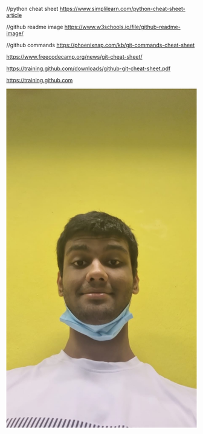 //python cheat sheet
https://www.simplilearn.com/python-cheat-sheet-article

//github readme image
https://www.w3schools.io/file/github-readme-image/

//github commands
https://phoenixnap.com/kb/git-commands-cheat-sheet

https://www.freecodecamp.org/news/git-cheat-sheet/

https://training.github.com/downloads/github-git-cheat-sheet.pdf

https://training.github.com



![Sujon](Sujon.jpg)
